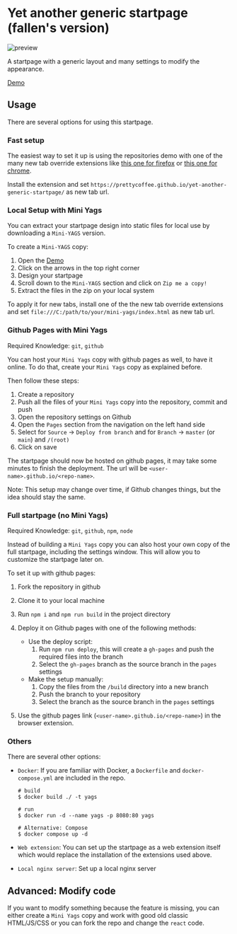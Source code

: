 # Yet another generic startpage (fallen's version)

![preview](./themes/preview.png)

A startpage with a generic layout and many settings to modify the appearance.

[Demo](https://prettycoffee.github.io/yet-another-generic-startpage/)

## Usage

There are several options for using this startpage.

### Fast setup

The easiest way to set it up is using the repositories demo with one of the many new tab override extensions like [this one for firefox](https://addons.mozilla.org/en-US/firefox/addon/new-tab-override/) or [this one for chrome](https://chrome.google.com/webstore/detail/new-tab-redirect/icpgjfneehieebagbmdbhnlpiopdcmna).

Install the extension and set `https://prettycoffee.github.io/yet-another-generic-startpage/` as new tab url.

### Local Setup with Mini Yags

You can extract your startpage design into static files for local use by downloading a `Mini-YAGS` version.

To create a `Mini-YAGS` copy:

1. Open the [Demo](https://prettycoffee.github.io/yet-another-generic-startpage/)
2. Click on the arrows in the top right corner
3. Design your startpage
4. Scroll down to the `Mini-YAGS` section and click on `Zip me a copy!`
5. Extract the files in the zip on your local system

To apply it for new tabs, install one of the the new tab override extensions and set `file:///C:/path/to/your/mini-yags/index.html` as new tab url.

### Github Pages with Mini Yags

Required Knowledge: `git`, `github`

You can host your `Mini Yags` copy with github pages as well, to have it online. To do that, create your `Mini Yags` copy as explained before.

Then follow these steps:

1. Create a repository
2. Push all the files of your `Mini Yags` copy into the repository, commit and push
3. Open the repository settings on Github
4. Open the `Pages` section from the navigation on the left hand side
5. Select for `Source` -> `Deploy from branch` and for `Branch` -> `master` (or `main`) and `/(root)`
6. Click on save

The startpage should now be hosted on github pages, it may take some minutes to finish the deployment. The url will be `<user-name>.github.io/<repo-name>`.

Note: This setup may change over time, if Github changes things, but the idea should stay the same.

### Full startpage (no Mini Yags)

Required Knowledge: `git`, `github`, `npm`, `node`

Instead of building a `Mini Yags` copy you can also host your own copy of the full startpage, including the settings window. This will allow you to customize the startpage later on.

To set it up with github pages:

1. Fork the repository in github
2. Clone it to your local machine
3. Run `npm i` and `npm run build` in the project directory
4. Deploy it on Github pages with one of the following methods:

   - Use the deploy script:
     1. Run `npm run deploy`, this will create a `gh-pages` and push the required files into the branch
     2. Select the `gh-pages` branch as the source branch in the `pages` settings
   - Make the setup manually:
     1. Copy the files from the `/build` directory into a new branch
     2. Push the branch to your repository
     3. Select the branch as the source branch in the `pages` settings

5. Use the github pages link (`<user-name>.github.io/<repo-name>`) in the browser extension.

### Others

There are several other options:

- `Docker`: If you are familiar with Docker, a `Dockerfile` and `docker-compose.yml` are included in the repo.

  ```
  # build
  $ docker build ./ -t yags

  # run
  $ docker run -d --name yags -p 8080:80 yags

  # Alternative: Compose
  $ docker compose up -d
  ```

- `Web extension`: You can set up the startpage as a web extension itself which would replace the installation of the extensions used above.
- `Local nginx server`: Set up a local nginx server

## Advanced: Modify code

If you want to modify something because the feature is missing, you can either create a `Mini Yags` copy and work with good old classic HTML/JS/CSS or you can fork the repo and change the `react` code.
